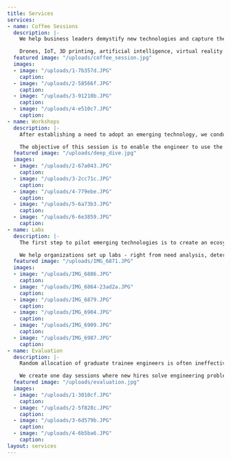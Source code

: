 ```yaml
---
title: Services
services:
- name: Coffee Sessions
  description: |-
    We help business leaders demystify new technologies and capture their benefits over a cup of coffee.  We curate and customize technology sessions for your business. Our goal is not to predict the future, but give business leaders a mental model to analyse the technology and assess its suitability for their business.

    Drones, IoT, 3D printing, artificial intelligence, virtual reality are few transformative technologies we have identified. But, the list keeps changing with time.
  featured image: "/uploads/coffee_session.jpg"
  images:
  - image: "/uploads/1-7b357d.JPG"
    caption: 
  - image: "/uploads/2-58566f.JPG"
    caption: 
  - image: "/uploads/3-91210b.JPG"
    caption: 
  - image: "/uploads/4-e510c7.JPG"
    caption: 
- name: Workshops
  description: |-
    After establishing a need to adopt an emerging technology, we conduct two to five day sessions for practicing engineers to gain working knowledge of the technology. These sessions are highly engaging and project based.

    The objective of this session is to enable the engineer to use the technology to develop prototypes for problems at work.
  featured image: "/uploads/deep_dive.jpg"
  images:
  - image: "/uploads/2-67a043.JPG"
    caption: 
  - image: "/uploads/3-2cc71c.JPG"
    caption: 
  - image: "/uploads/4-779ebe.JPG"
    caption: 
  - image: "/uploads/5-6a73b3.JPG"
    caption: 
  - image: "/uploads/6-6e3859.JPG"
    caption: 
- name: Labs
  description: |-
    The first step to pilot emerging technologies is to create an ecosystem for the engineers to pick problems around them and build solutions.

    We help organizations set up labs - right from need analysis, determining the space, equipment selection to validation and training. The right expertise can save considerable expense and time, and ensure that the lab is productive.
  featured image: "/uploads/IMG_6871.JPG"
  images:
  - image: "/uploads/IMG_6886.JPG"
    caption: 
  - image: "/uploads/IMG_6864-23ad2a.JPG"
    caption: 
  - image: "/uploads/IMG_6879.JPG"
    caption: 
  - image: "/uploads/IMG_6904.JPG"
    caption: 
  - image: "/uploads/IMG_6909.JPG"
    caption: 
  - image: "/uploads/IMG_6987.JPG"
    caption: 
- name: Evaluation
  description: |-
    Random allocation of graduate trainee engineers is often ineffective. Also, graduates are biased towards popular profiles such as R&D or Design. It is vital to match a graduate's competencies to relevant areas in order to enhance productivity.

    We create one day sessions where new hires solve engineering problems and are assessed by experts on how they fared in profile specific challenges. We produce a comprehensive evaluation report which is used by organizations to achieve candidate - profile fit (likely to result in lower attrition).
  featured image: "/uploads/evaluation.jpg"
  images:
  - image: "/uploads/1-3010cf.JPG"
    caption: 
  - image: "/uploads/2-5f828c.JPG"
    caption: 
  - image: "/uploads/3-6d579b.JPG"
    caption: 
  - image: "/uploads/4-6b5ba6.JPG"
    caption: 
layout: services
---
```



